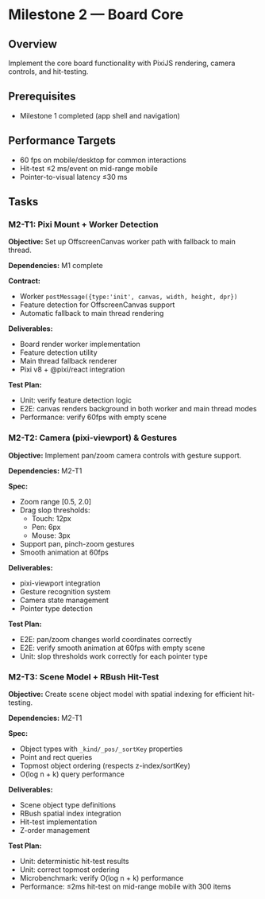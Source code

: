 # Milestone 2 — Board Core

## Overview
Implement the core board functionality with PixiJS rendering, camera controls, and hit-testing.

## Prerequisites
- Milestone 1 completed (app shell and navigation)

## Performance Targets
- 60 fps on mobile/desktop for common interactions
- Hit-test ≤2 ms/event on mid-range mobile
- Pointer-to-visual latency ≤30 ms

## Tasks

### M2-T1: Pixi Mount + Worker Detection
**Objective:** Set up OffscreenCanvas worker path with fallback to main thread.

**Dependencies:** M1 complete

**Contract:**
- Worker `postMessage({type:'init', canvas, width, height, dpr})`
- Feature detection for OffscreenCanvas support
- Automatic fallback to main thread rendering

**Deliverables:**
- Board render worker implementation
- Feature detection utility
- Main thread fallback renderer
- Pixi v8 + @pixi/react integration

**Test Plan:**
- Unit: verify feature detection logic
- E2E: canvas renders background in both worker and main thread modes
- Performance: verify 60fps with empty scene

### M2-T2: Camera (pixi-viewport) & Gestures
**Objective:** Implement pan/zoom camera controls with gesture support.

**Dependencies:** M2-T1

**Spec:**
- Zoom range [0.5, 2.0]
- Drag slop thresholds:
  - Touch: 12px
  - Pen: 6px
  - Mouse: 3px
- Support pan, pinch-zoom gestures
- Smooth animation at 60fps

**Deliverables:**
- pixi-viewport integration
- Gesture recognition system
- Camera state management
- Pointer type detection

**Test Plan:**
- E2E: pan/zoom changes world coordinates correctly
- E2E: verify smooth animation at 60fps with empty scene
- Unit: slop thresholds work correctly for each pointer type

### M2-T3: Scene Model + RBush Hit-Test
**Objective:** Create scene object model with spatial indexing for efficient hit-testing.

**Dependencies:** M2-T1

**Spec:**
- Object types with `_kind/_pos/_sortKey` properties
- Point and rect queries
- Topmost object ordering (respects z-index/sortKey)
- O(log n + k) query performance

**Deliverables:**
- Scene object type definitions
- RBush spatial index integration
- Hit-test implementation
- Z-order management

**Test Plan:**
- Unit: deterministic hit-test results
- Unit: correct topmost ordering
- Microbenchmark: verify O(log n + k) performance
- Performance: ≤2ms hit-test on mid-range mobile with 300 items